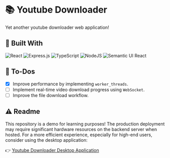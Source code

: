 # 📚 Youtube Downloader
Yet another youtube downloader web application!
## 🔨 Built With
![React](https://img.shields.io/badge/react-%2320232a.svg?style=for-the-badge&logo=react&logoColor=%2361DAFB)
![Express.js](https://img.shields.io/badge/express.js-%23404d59.svg?style=for-the-badge&logo=express&logoColor=%2361DAFB)
![TypeScript](https://img.shields.io/badge/typescript-%23007ACC.svg?style=for-the-badge&logo=typescript&logoColor=white)
![NodeJS](https://img.shields.io/badge/node.js-6DA55F?style=for-the-badge&logo=node.js&logoColor=white)
![Semantic UI React](https://img.shields.io/badge/Semantic%20UI%20React-%2335BDB2.svg?style=for-the-badge&logo=SemanticUIReact&logoColor=white)
## 🎯 To-Dos
- [X] Improve performance by implementing `worker_threads`.
- [ ] Implement real-time video download progress using `WebSocket`.
- [ ] Improve the file download workflow.
## ⚠️ Readme
This repository is a demo for learning purposes! The production deployment may require significant hardware resources on the backend server when hosted. For a more efficient experience, especially for high-end users, consider using the desktop application:

👉 [Youtube Downloader Desktop Application](https://github.com/phucngo2/youtube-downloader)
